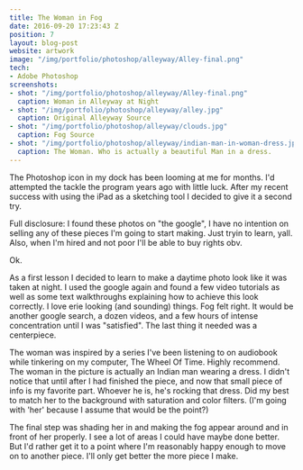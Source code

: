 ```yaml
---
title: The Woman in Fog
date: 2016-09-20 17:23:43 Z
position: 7
layout: blog-post
website: artwork
image: "/img/portfolio/photoshop/alleyway/Alley-final.png"
tech:
- Adobe Photoshop
screenshots:
- shot: "/img/portfolio/photoshop/alleyway/Alley-final.png"
  caption: Woman in Alleyway at Night
- shot: "/img/portfolio/photoshop/alleyway/alley.jpg"
  caption: Original Alleyway Source
- shot: "/img/portfolio/photoshop/alleyway/clouds.jpg"
  caption: Fog Source
- shot: "/img/portfolio/photoshop/alleyway/indian-man-in-woman-dress.jpg"
  caption: The Woman. Who is actually a beautiful Man in a dress.
---
```


The Photoshop icon in my dock has been looming at me for months. I'd attempted the tackle the program years ago with little luck. After my recent success with using the iPad as a sketching tool I decided to give it a second try. 

Full disclosure: I found these photos on "the google", I have no intention on selling any of these pieces I'm going to start making. Just tryin to learn, yall. Also, when I'm hired and not poor I'll be able to buy rights obv.

Ok.

As a first lesson I decided to learn to make a daytime photo look like it was taken at night. I used the google again and found a few video tutorials as well as some text walkthroughs explaining how to achieve this look correctly. I love erie looking (and sounding) things. Fog felt right. It would be another google search, a dozen videos, and a few hours of intense concentration until I was "satisfied". The last thing it needed was a centerpiece.

The woman was inspired by a series I've been listening to on audiobook while tinkering on my computer, The Wheel Of Time. Highly recommend. The woman in the picture is actually an Indian man wearing a dress. I didn't notice that until after I had finished the piece, and now that small piece of info is my favorite part. Whoever he is, he's rocking that dress. Did my best to match her to the background with saturation and color filters. (I'm going with 'her' because I assume that would be the point?)

The final step was shading her in and making the fog appear around and in front of her properly. I see a lot of areas I could have maybe done better. But I'd rather get it to a point where I'm reasonably happy enough to move on to another piece. I'll only get better the more piece I make. 









